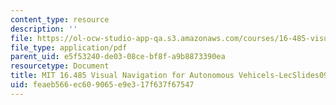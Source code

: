 ```yaml
---
content_type: resource
description: ''
file: https://ol-ocw-studio-app-qa.s3.amazonaws.com/courses/16-485-visual-navigation-for-autonomous-vehicles-vnav-fall-2020/feaeb566ec609065e9e317f637f67547_MIT16_485F20_lec09.pdf
file_type: application/pdf
parent_uid: e5f53240-de03-08ce-bf8f-a9b8873390ea
resourcetype: Document
title: MIT 16.485 Visual Navigation for Autonomous Vehicels-LecSlides09
uid: feaeb566-ec60-9065-e9e3-17f637f67547
---
```

